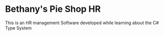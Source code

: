 # Bethany's Pie Shop HR 

This is an HR management Software developed while learning about the C# Type System
